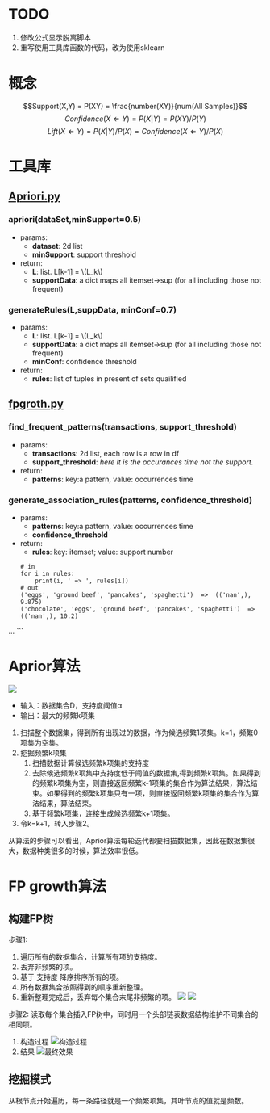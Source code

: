 <script type="text/javascript" src="https://cdn.mathjax.org/mathjax/latest/MathJax.js?config=default"></script>
# TODO
1. 修改公式显示脱离脚本
2. 重写使用工具库函数的代码，改为使用sklearn
# 概念
$$Support(X,Y) = P(XY) = \frac{number(XY)}{num(All Samples)}$$
$$Confidence(X \Leftarrow Y) = P(X|Y)=P(XY)/P(Y)$$
$$Lift(X \Leftarrow Y) = P(X|Y)/P(X) = Confidence(X \Leftarrow Y) / P(X)$$
# 工具库
## [Apriori.py](./libs/Apriori.py)
### apriori(dataSet,minSupport=0.5)
+ params:
    + **dataset**: 2d list
    + **minSupport**: support threshold
+ return:
    + **L**: list. L[k-1] = \\(L_k\\)
    + **supportData**: a dict maps all itemset->sup (for all including those not frequent)
### generateRules(L,suppData, minConf=0.7)
+ params:
    + **L**: list. L[k-1] = \\(L_k\\)
    + **supportData**: a dict maps all itemset->sup (for all including those not frequent)
    + **minConf**: confidence threshold
+ return:
    + **rules**: list of tuples in present of sets quailified
## [fpgroth.py](./libs/fpgroth.py)
### find_frequent_patterns(transactions, support_threshold)
+ params:
    + **transactions**: 2d list, each row is a row in df
    + **support_threshold**: *here it is the occurances time not the support.*
+ return:
    + **patterns**: key:a pattern, value: occurrences time
### generate_association_rules(patterns, confidence_threshold)
+ params:
    + **patterns**: key:a pattern, value: occurrences time
    + **confidence_threshold**
+ return:
    + **rules**: key: itemset; value: support number
    ```Ipython
    # in
    for i in rules:
        print(i, ' => ', rules[i])
    # out
    ('eggs', 'ground beef', 'pancakes', 'spaghetti')  =>  (('nan',), 9.875)
    ('chocolate', 'eggs', 'ground beef', 'pancakes', 'spaghetti')  =>  (('nan',), 10.2)
...
    ```
# Aprior算法
![](https://zty-pic-bed.oss-cn-shenzhen.aliyuncs.com/20200320125536.png)
+ 输入：数据集合D，支持度阈值α
+ 输出：最大的频繁k项集

1. 扫描整个数据集，得到所有出现过的数据，作为候选频繁1项集。k=1，频繁0项集为空集。
2. 挖掘频繁k项集
    1. 扫描数据计算候选频繁k项集的支持度
    2. 去除候选频繁k项集中支持度低于阈值的数据集,得到频繁k项集。如果得到的频繁k项集为空，则直接返回频繁k-1项集的集合作为算法结果，算法结束。如果得到的频繁k项集只有一项，则直接返回频繁k项集的集合作为算法结果，算法结束。
    3. 基于频繁k项集，连接生成候选频繁k+1项集。
3. 令k=k+1，转入步骤2。

从算法的步骤可以看出，Aprior算法每轮迭代都要扫描数据集，因此在数据集很大，数据种类很多的时候，算法效率很低。

# FP growth算法
## 构建FP树
步骤1:
1. 遍历所有的数据集合，计算所有项的支持度。
2. 丢弃非频繁的项。
3. 基于 支持度 降序排序所有的项。
4. 所有数据集合按照得到的顺序重新整理。
5. 重新整理完成后，丢弃每个集合末尾非频繁的项。
![](https://zty-pic-bed.oss-cn-shenzhen.aliyuncs.com/20200320144748.png)
![](https://zty-pic-bed.oss-cn-shenzhen.aliyuncs.com/20200320144908.png)

步骤2: 读取每个集合插入FP树中，同时用一个头部链表数据结构维护不同集合的相同项。
1. 构造过程
![构造过程](https://zty-pic-bed.oss-cn-shenzhen.aliyuncs.com/20200320145006.png)
2. 结果
![最终效果](https://zty-pic-bed.oss-cn-shenzhen.aliyuncs.com/20200320145029.png)

## 挖掘模式
从根节点开始遍历，每一条路径就是一个频繁项集，其叶节点的值就是频数。
